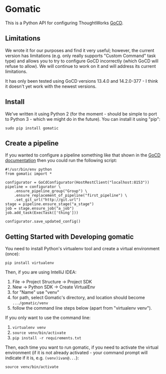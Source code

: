 # Gomatic

This is a Python API for configuring ThoughtWorks [GoCD](http://www.go.cd/).

## Limitations

We wrote it for our purposes and find it very useful; however, the current version has limitations (e.g. only really supports "Custom Command" task type) and allows you to try to configure GoCD incorrectly (which GoCD will refuse to allow). We will continue to work on it and will address its current limitations.

It has only been tested using GoCD versions 13.4.0 and 14.2.0-377 - I think it doesn't yet work with the newest versions.

## Install

We've written it using Python 2 (for the moment - should be simple to port to Python 3 - which we might do in the future). You can install it using "pip":

    sudo pip install gomatic

## Create a pipeline

If you wanted to configure a pipeline something like that shown in the [GoCD documentation](http://www.thoughtworks.com/products/docs/go/current/help/quick_pipeline_setup.html) then you could run the following script:

    #!/usr/bin/env python
    from gomatic import *

    configurator = GoCdConfigurator(HostRestClient("localhost:8153"))
    pipeline = configurator \
        .ensure_pipeline_group("Group") \
        .ensure_replacement_of_pipeline("first_pipeline") \
        .set_git_url("http://git.url")
    stage = pipeline.ensure_stage("a_stage")
    job = stage.ensure_job("a_job")
    job.add_task(ExecTask(['thing']))

    configurator.save_updated_config()

## Getting Started with Developing gomatic

You need to install Python's virtualenv tool and create a virtual environment (once):

    pip install virtualenv

Then, if you are using IntelliJ IDEA:

1. File -> Project Structure -> Project SDK
1. New -> Python SDK -> Create VirtualEnv
1. for "Name" use "venv"
1. for path, select Gomatic's directory, and location should become `.../gomatic/venv`
1. follow the command line steps below (apart from "virtualenv venv").

If you only want to use the command line:

1. `virtualenv venv`
1. `source venv/bin/activate`
1. `pip install -r requirements.txt`

Then, each time you want to run gomatic, if you need to activate the virtual environment (if it is not already activated - your command prompt will indicate if it is, e.g. `(venv)ivan@...`):

    source venv/bin/activate
